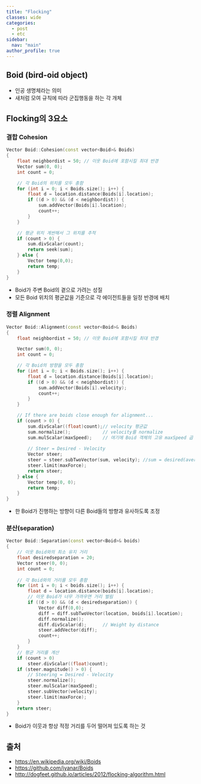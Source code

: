 ```yaml
---
title: "Flocking"
classes: wide
categories: 
  - post
  - etc
sidebar:
  nav: "main"
author_profile: true
---
```

   
## Boid (bird-oid object)
* 인공 생명체라는 의미
* 새처럼 모여 규칙에 따라 군집행동을 하는 각 개체

## Flocking의 3요소
### 결합 Cohesion

```c++
Vector Boid::Cohesion(const vector<Boid>& Boids)
{
    float neighbordist = 50; // 이웃 Boid에 포함시킬 최대 반경
    Vector sum(0, 0);
    int count = 0;

    // 각 Boid의 위치를 모두 총함
    for (int i = 0; i < Boids.size(); i++) {
        float d = location.distance(Boids[i].location);
        if ((d > 0) && (d < neighbordist)) {
            sum.addVector(Boids[i].location);
            count++;
        }
    }

    // 평균 위치 계싼해서 그 위치를 추적
    if (count > 0) {
        sum.divScalar(count);
        return seek(sum);
    } else {
        Vector temp(0,0);
        return temp;
    }
}
```

* Boid가 주변 Boid의 곁으로 가려는 성질
* 모든 Boid 위치의 평균값을 기준으로 각 에이전트들을 일정 반경에 배치

### 정렬 Alignment
  
```c++
Vector Boid::Alignment(const vector<Boid>& Boids)
{
    float neighbordist = 50; // 이웃 Boid에 포함시킬 최대 반경

    Vector sum(0, 0);
    int count = 0;

    // 각 Boid의 방향을 모두 총함
    for (int i = 0; i < Boids.size(); i++) {
        float d = location.distance(Boids[i].location);
        if ((d > 0) && (d < neighbordist)) { 
            sum.addVector(Boids[i].velocity);
            count++;
        }
    }

    // If there are boids close enough for alignment...
    if (count > 0) {
        sum.divScalar((float)count);// velocity 평균값
        sum.normalize();            // velocity를 normalize
        sum.mulScalar(maxSpeed);    // 여기에 Boid 객체의 고유 maxSpeed 곱
        
        // Steer = Desired - Velocity
        Vector steer;
        steer = steer.subTwoVector(sum, velocity); //sum = desired(average)
        steer.limit(maxForce);
        return steer;
    } else {
        Vector temp(0, 0);
        return temp;
    }
}
```

* 한 Boid가 진행하는 방향이 다른 Boid들의 방향과 유사하도록 조정


### 분산(separation)

```c++
Vector Boid::Separation(const vector<Boid>& boids)
{
    // 이웃 Boid와의 최소 유지 거리
    float desiredseparation = 20;
    Vector steer(0, 0);
    int count = 0;
    
    // 각 Boid와의 거리를 모두 총함
    for (int i = 0; i < boids.size(); i++) {
        float d = location.distance(boids[i].location);
        // 이웃 Boid가 너무 가까우면 거리 벌림
        if ((d > 0) && (d < desiredseparation)) {
            Vector diff(0,0);
            diff = diff.subTwoVector(location, boids[i].location);
            diff.normalize();
            diff.divScalar(d);      // Weight by distance
            steer.addVector(diff);
            count++;
        }
    }
    // 평균 거리를 계산
    if (count > 0)
        steer.divScalar((float)count);
    if (steer.magnitude() > 0) {
        // Steering = Desired - Velocity
        steer.normalize();
        steer.mulScalar(maxSpeed);
        steer.subVector(velocity);
        steer.limit(maxForce);
    }
    return steer;
}
```

- Boid가 이웃과 항상 적정 거리를 두어 떨어져 있도록 하는 것

## 출처
* <https://en.wikipedia.org/wiki/Boids>
* <https://github.com/jyanar/Boids>
* <http://dogfeet.github.io/articles/2012/flocking-algorithm.html>